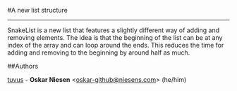 #A new list structure

---
SnakeList is a new list that features a slightly different way of adding and removing elements.
The idea is that the beginning of the list can be at any index of the array and can loop around the ends.
This reduces the time for adding and removing to the beginning by around half as much.

##Authors

[tuvus](https://github.com/tuvus/) - 
    **Oskar Niesen** <<oskar-github@niesens.com>> (he/him)
